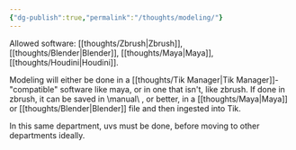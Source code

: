 ```yaml
---
{"dg-publish":true,"permalink":"/thoughts/modeling/"}
---
```



Allowed software: [[thoughts/Zbrush\|Zbrush]], [[thoughts/Blender\|Blender]], [[thoughts/Maya\|Maya]], [[thoughts/Houdini\|Houdini]].

Modeling will either be done in a [[thoughts/Tik Manager\|Tik Manager]]- "compatible" software like maya, or in one that isn't, like zbrush. If done in zbrush, it can be saved in \manual\ , or better, in a [[thoughts/Maya\|Maya]] or [[thoughts/Blender\|Blender]] file and then ingested into Tik. 

In this same department, uvs must be done, before moving to other departments ideally.